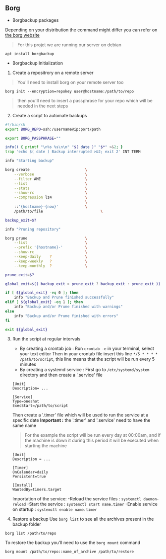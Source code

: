 ## Borg 
* Borgbackup packages

Depending on your distribution the command might differ you can refer on [the borg website](https://borgbackup.readthedocs.io/en/stable/installation.html)
> For this projet we are running our server on debian
```
apt install borgbackup
```
* Borgbackup Initialization
1. Create a repositrory on a remote server
> You'll need to install borg on your remote server too
```
borg init --encryption=repokey user@hostname:/path/to/repo
```
> then you'll need to insert a passphrase for your repo which will be needed in the next steps

2. Create a script to automate backups

```bash
#!/bin/sh
export BORG_REPO=ssh:/username@ip:port/path

export BORG_PASSPHRASE=""

info() { printf "\n%s %s\n\n" "$( date )" "$*" >&2; }
trap 'echo $( date ) Backup interrupted >&2; exit 2' INT TERM

info "Starting backup"

borg create                         \
    --verbose                       \
    --filter AME                    \
    --list                          \
    --stats                         \
    --show-rc                       \
    --compression lz4               \
                                    \
    ::'{hostname}-{now}'            \
    /path/to/file                          \

backup_exit=$?

info "Pruning repository"

borg prune                          \
    --list                          \
    --prefix '{hostname}-'          \
    --show-rc                       \
    --keep-daily    ?               \
    --keep-weekly   ?               \
    --keep-monthly  ?               \

prune_exit=$?

global_exit=$(( backup_exit > prune_exit ? backup_exit : prune_exit ))

if [ ${global_exit} -eq 0 ]; then
    info "Backup and Prune finished successfully"
elif [ ${global_exit} -eq 1 ]; then
    info "Backup and/or Prune finished with warnings"
else
    info "Backup and/or Prune finished with errors"
fi

exit ${global_exit}


```

3. Run the script at regular intervals
    * By creating a crontab job : 
        Run `crontab -e`  in your terminal, select your text editor
        Then in your crontab file insert this line `*/5 * * * *     /path/to/script`, this line means that the script will be run every 5         minutes
    * By creating a systemd service :
    First  go to `/etc/systemd/system` directory and then create a             '.service' file
    
    ```service
    [Unit]
    Description= ...
        
    [Service]
    Type=oneshot
    ExecStart=/path/to/script
    ```
    Then create a '.timer' file which will be used to run the service at a     specific date
    **Important :** the '.timer' and '.service' need to have the same name
    >For the example the script will be run every day at         00:00am, and if the machine is down it during this period it will be executed when starting the machine
    
    ```timer
    [Unit]
    Description = ...
    
    [Timer]
    OnCalendar=daily
    Persistent=true
    
    [Install]
    WantedBy=timers.target
    ```
    Importation of the service:
    -Reload the service files : `systemctl daemon-reload`
    -Start the service : `systemctl start name.timer`
    -Enable service on startup : `systemctl enable name.timer`
5. Restore a backup
Use `borg list` to see all the archives present in the backup folder
```
borg list /path/to/repo
```
 To restore the backup you'll need to use the `borg mount` command
```
borg mount /path/to/repo::name_of_archive /path/to/restore
```
